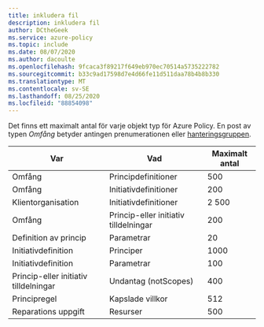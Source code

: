 ```yaml
---
title: inkludera fil
description: inkludera fil
author: DCtheGeek
ms.service: azure-policy
ms.topic: include
ms.date: 08/07/2020
ms.author: dacoulte
ms.openlocfilehash: 9fcaca3f89217f649eb970ec70514a5735222782
ms.sourcegitcommit: b33c9ad17598d7e4d66fe11d511daa78b4b8b330
ms.translationtype: MT
ms.contentlocale: sv-SE
ms.lasthandoff: 08/25/2020
ms.locfileid: "88854098"
---
```

Det finns ett maximalt antal för varje objekt typ för Azure Policy. En post av typen _Omfång_ betyder antingen prenumerationen eller [hanteringsgruppen](../articles/governance/management-groups/overview.md).

| Var | Vad | Maximalt antal |
|---|---|---|
| Omfång | Principdefinitioner | 500 |
| Omfång | Initiativdefinitioner | 200 |
| Klientorganisation | Initiativdefinitioner | 2 500 |
| Omfång | Princip-eller initiativ tilldelningar | 200 |
| Definition av princip | Parametrar | 20 |
| Initiativdefinition | Principer | 1000 |
| Initiativdefinition | Parametrar | 100 |
| Princip-eller initiativ tilldelningar | Undantag (notScopes) | 400 |
| Principregel | Kapslade villkor | 512 |
| Reparations uppgift | Resurser | 500 |
